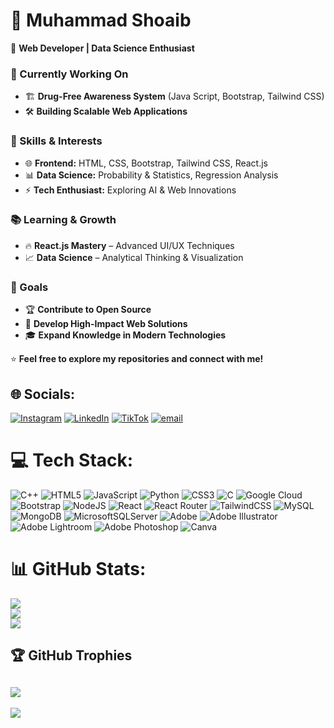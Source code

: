# 👋 Muhammad Shoaib  

🚀 **Web Developer | Data Science Enthusiast**  

### 🔹 Currently Working On  
- 🏗️ **Drug-Free Awareness System** (Java Script, Bootstrap, Tailwind CSS)  
- 🛠️ **Building Scalable Web Applications**  

### 📌 Skills & Interests  
- 🌐 **Frontend:** HTML, CSS, Bootstrap, Tailwind CSS, React.js  
- 📊 **Data Science:** Probability & Statistics, Regression Analysis  
- ⚡ **Tech Enthusiast:** Exploring AI & Web Innovations  

### 📚 Learning & Growth  
- 🔥 **React.js Mastery** – Advanced UI/UX Techniques  
- 📈 **Data Science** – Analytical Thinking & Visualization  

### 🎯 Goals  
- 🏆 **Contribute to Open Source**  
- 🚀 **Develop High-Impact Web Solutions**  
- 🎓 **Expand Knowledge in Modern Technologies**  


⭐ **Feel free to explore my repositories and connect with me!**  



## 🌐 Socials:
[![Instagram](https://img.shields.io/badge/Instagram-%23E4405F.svg?logo=Instagram&logoColor=white)](https://instagram.com/m_shoaib7140) [![LinkedIn](https://img.shields.io/badge/LinkedIn-%230077B5.svg?logo=linkedin&logoColor=white)](https://linkedin.com/in/muhammad-shoaib-3334982aa) [![TikTok](https://img.shields.io/badge/TikTok-%23000000.svg?logo=TikTok&logoColor=white)](https://tiktok.com/@muhammadshoaib7140) [![email](https://img.shields.io/badge/Email-D14836?logo=gmail&logoColor=white)](mailto:muhammad.shoaib.priv@gmail.com) 

# 💻 Tech Stack:
![C++](https://img.shields.io/badge/c++-%2300599C.svg?style=for-the-badge&logo=c%2B%2B&logoColor=white) ![HTML5](https://img.shields.io/badge/html5-%23E34F26.svg?style=for-the-badge&logo=html5&logoColor=white) ![JavaScript](https://img.shields.io/badge/javascript-%23323330.svg?style=for-the-badge&logo=javascript&logoColor=%23F7DF1E) ![Python](https://img.shields.io/badge/python-3670A0?style=for-the-badge&logo=python&logoColor=ffdd54) ![CSS3](https://img.shields.io/badge/css3-%231572B6.svg?style=for-the-badge&logo=css3&logoColor=white) ![C](https://img.shields.io/badge/c-%2300599C.svg?style=for-the-badge&logo=c&logoColor=white) ![Google Cloud](https://img.shields.io/badge/GoogleCloud-%234285F4.svg?style=for-the-badge&logo=google-cloud&logoColor=white) ![Bootstrap](https://img.shields.io/badge/bootstrap-%238511FA.svg?style=for-the-badge&logo=bootstrap&logoColor=white) ![NodeJS](https://img.shields.io/badge/node.js-6DA55F?style=for-the-badge&logo=node.js&logoColor=white) ![React](https://img.shields.io/badge/react-%2320232a.svg?style=for-the-badge&logo=react&logoColor=%2361DAFB) ![React Router](https://img.shields.io/badge/React_Router-CA4245?style=for-the-badge&logo=react-router&logoColor=white) ![TailwindCSS](https://img.shields.io/badge/tailwindcss-%2338B2AC.svg?style=for-the-badge&logo=tailwind-css&logoColor=white) ![MySQL](https://img.shields.io/badge/mysql-4479A1.svg?style=for-the-badge&logo=mysql&logoColor=white) ![MongoDB](https://img.shields.io/badge/MongoDB-%234ea94b.svg?style=for-the-badge&logo=mongodb&logoColor=white) ![MicrosoftSQLServer](https://img.shields.io/badge/Microsoft%20SQL%20Server-CC2927?style=for-the-badge&logo=microsoft%20sql%20server&logoColor=white) ![Adobe](https://img.shields.io/badge/adobe-%23FF0000.svg?style=for-the-badge&logo=adobe&logoColor=white) ![Adobe Illustrator](https://img.shields.io/badge/adobe%20illustrator-%23FF9A00.svg?style=for-the-badge&logo=adobe%20illustrator&logoColor=white) ![Adobe Lightroom](https://img.shields.io/badge/Adobe%20Lightroom-31A8FF.svg?style=for-the-badge&logo=Adobe%20Lightroom&logoColor=white) ![Adobe Photoshop](https://img.shields.io/badge/adobe%20photoshop-%2331A8FF.svg?style=for-the-badge&logo=adobe%20photoshop&logoColor=white) ![Canva](https://img.shields.io/badge/Canva-%2300C4CC.svg?style=for-the-badge&logo=Canva&logoColor=white)
# 📊 GitHub Stats:
![](https://github-readme-stats.vercel.app/api?username=Muhammad-Shoaib-1&theme=dark&hide_border=false&include_all_commits=false&count_private=false)<br/>
![](https://github-readme-streak-stats.herokuapp.com/?user=Muhammad-Shoaib-1&theme=dark&hide_border=false)<br/>
![](https://github-readme-stats.vercel.app/api/top-langs/?username=Muhammad-Shoaib-1&theme=dark&hide_border=false&include_all_commits=false&count_private=false&layout=compact)

## 🏆 GitHub Trophies
![](https://github-profile-trophy.vercel.app/?username=Muhammad-Shoaib-1&theme=gruvbox&no-frame=true&no-bg=true&margin-w=4)
---
[![](https://visitcount.itsvg.in/api?id=Muhammad-Shoaib-1&icon=0&color=0)](https://visitcount.itsvg.in)
